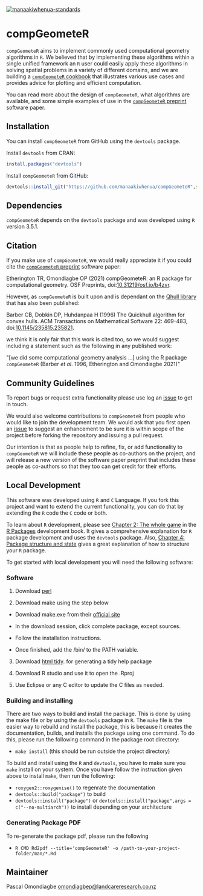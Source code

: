 [![manaakiwhenua-standards](https://github.com/manaakiwhenua/compGeometeR/workflows/manaakiwhenua-standards/badge.svg)](https://github.com/manaakiwhenua/manaakiwhenua-standards)

# compGeometeR

`compGeometeR` aims to implement commonly used computational geometry algorithms in `R`.  We believed that by implementing these algorithms within a single unified framework an `R` user could easily apply these algorithms in solving spatial problems in a variety of different domains, and we are building a [`compGeometeR` cookbook](https://github.com/manaakiwhenua/compGeometeR/wiki) that illustrates various use cases and provides advice for plotting and efficient computation.

You can read more about the design of `compGeometeR`, what algorithms are available, and some simple examples of use in the [`compGeometeR` preprint](https://osf.io/b4zvr/) software paper.

## Installation

You can install `compGeometeR` from GitHub using the `devtools` package.

Install `devtools` from CRAN:

```r
install.packages("devtools")
```
Install `compGeometeR` from GitHub:

```r
devtools::install_git("https://github.com/manaakiwhenua/compGeometeR",subdir = "package")
```

## Dependencies

`compGeometeR` depends on the `devtools` package and was developed using `R` version 3.5.1.

## Citation

If you make use of `compGeometeR`, we would really appreciate it if you could cite the [`compGeometeR` preprint](https://osf.io/b4zvr/) software paper:

Etherington TR, Omondiagbe OP (2021) compGeometeR: an R package for computational geometry. OSF Preprints, doi:[10.31219/osf.io/b4zvr](https://doi.org/10.31219/osf.io/b4zvr).

However, as `compGeometeR` is built upon and is dependant on the [Qhull library](http://www.qhull.org/) that has also been published:

Barber CB, Dobkin DP, Huhdanpaa H (1996) The Quickhull algorithm for convex hulls. ACM Transactions on Mathematical Software 22: 469-483, doi:[10.1145/235815.235821](https://dl.acm.org/doi/10.1145/235815.235821).

we think it is only fair that this work is cited too, so we would suggest including a statement such as the following in any published work:

"[we did some computational geometry analysis ...] using the R package `compGeometeR` (Barber *et al*. 1996, Etherington and Omondiagbe 2021)"

## Community Guidelines

To report bugs or request extra functionality please use log an [issue](https://github.com/manaakiwhenua/compGeometeR/issues) to get in touch.

We would also welcome contributions to `compGeometeR` from people who would like to join the development team.  We would ask that you first open an [issue](https://github.com/manaakiwhenua/compGeometeR/issues) to suggest an enhancement to be sure it is within scope of the project before forking the repository and issuing a pull request.

Our intention is that as people help to refine, fix, or add functionality to `compGeometeR` we will include these people as co-authors on the project, and will release a new version of the software paper preprint that includes these people as co-authors so that they too can get credit for their efforts.

## Local Development

This software was developed using `R` and `C` Language. If you fork this project and want to extend the current functionality, you can do that by extending the `R` code the `C` code or both.

To learn about `R` development, please see [Chapter 2: The whole game](http://r-pkgs.org/whole-game.html) in the [R Packages](https://r-pkgs.org/) development book.  It gives a comprehensive explanation for `R` package development and uses the `devtools` package. Also, [Chapter 4: Package structure and state](http://r-pkgs.org/package-structure-state.html) gives a great explanation of how to structure your `R` package.

To get started with local development you will need the following software:

### Software

1. Download [perl](https://www.activestate.com/products/activeperl/downloads/)

2. Download make using the step below

  * Download make.exe from their [official site]("http://gnuwin32.sourceforge.net/packages/make.htm")
  
  * In the download session, click complete package, except sources.
  
  * Follow the installation instructions.
  
  * Once finished, add the <installation directory>/bin/ to the PATH variable.

3. Download [html tidy](http://www.paehl.com/open_source/?HTML_Tidy_for_Windows). for generating a tidy help package

4. Download R studio and use it to open the .Rproj

5. Use Eclipse or any C editor to update the C files as needed.

### Building and installing

There are two ways to build and install the package. This is done by using the make file or by using the `devtools` package in `R`. 
The `make` file is the easier way to rebuild and install the package, this is because it creates the documentation, builds, and installs the package using one command. To do this, please run the following command in the package root directory: 

 * `make install` (this should be run outside the project directory)

To build and install using the `R` and `devtools`, you have to make sure you `make` install on your system.  Once you have follow the instruction given above to install `make`, then run the following:

 * `roxygen2::roxygenise()` to regenrate the documentation
 * `devtools::build("package")` to build
 * `devtools::install("package")` or `devtools::install("package",args = c("--no-multiarch"))` to install depending on your architecture

### Generating Package PDF

To re-generate the package pdf, please run the following
 * `R CMD Rd2pdf --title='compGeometeR' -o /path-to-your-project-folder/man/*.Rd`

## Maintainer
Pascal Omondiagbe <omondiagbep@landcareresearch.co.nz>
